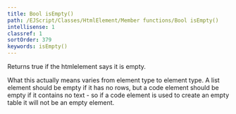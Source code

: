 ```yaml
---
title: Bool isEmpty()
path: /EJScript/Classes/HtmlElement/Member functions/Bool isEmpty()
intellisense: 1
classref: 1
sortOrder: 379
keywords: isEmpty()
---
```



Returns true if the htmlelement says it is empty.


What this actually means varies from element type to element type. A list element should be empty if it has no rows, but a code element should be empty if it contains no text - so if a code element is used to create an empty table it will not be an empty element.



